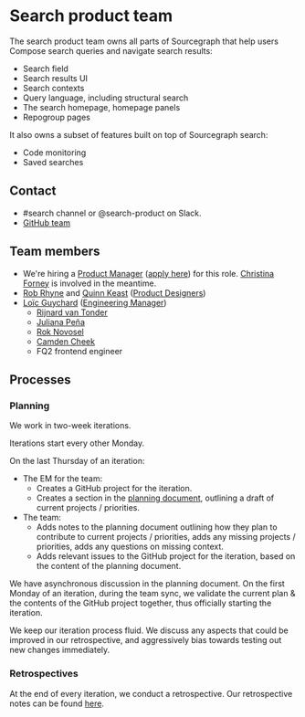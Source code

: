 # Search product team

The search product team owns all parts of Sourcegraph that help users Compose search queries and navigate search results:

  - Search field
  - Search results UI
  - Search contexts
  - Query language, including structural search
  - The search homepage, homepage panels
  - Repogroup pages

It also owns a subset of features built on top of Sourcegraph search:

- Code monitoring
- Saved searches

## Contact

- #search channel or @search-product on Slack.
- [GitHub team](https://github.com/orgs/sourcegraph/teams/search-product)

## Team members

- We're hiring a [Product Manager](../../product/roles/index.md#product-manager) ([apply here](https://boards.greenhouse.io/sourcegraph91/jobs/4003912004)) for this role. [Christina Forney](../../../company/team/index.md#christina-forney-she-her) is involved in the meantime.
- [Rob Rhyne](../../../company/team/index.md#rob-rhyne) and [Quinn Keast](../../../company/team/index.md#quinn-keast-he-him) ([Product Designers](../../product/roles/index.md#product-designer))
- [Loïc Guychard](../../../company/team/index.md#loïc-guychard) ([Engineering Manager](../roles.md#engineering-manager))
    - [Rijnard van Tonder](../../../company/team/index.md#rijnard-van-tonder)
    - [Juliana Peña](../../../company/team/index.md#juliana-peña-she-her)
    - [Rok Novosel](../../../company/team/index.md#rok-novosel-he-him)
    - [Camden Cheek](../../../company/team/index.md#camden-cheek-hehim)
    - FQ2 frontend engineer

## Processes

### Planning

We work in two-week iterations.

Iterations start every other Monday.

On the last Thursday of an iteration:

- The EM for the team:
    - Creates a GitHub project for the iteration.
    - Creates a section in the [planning document](https://docs.google.com/document/d/1swnkQwd724IB_HP3_Mw3KkFnfl45t-PmWcNo_1gtkQM/edit#), outlining a draft of current projects / priorities.
- The team:
    - Adds notes to the planning document outlining how they plan to contribute to current projects / priorities, adds any missing projects / priorities, adds any questions on missing context.
    - Adds relevant issues to the GitHub project for the iteration, based on the content of the planning document.

We have asynchronous discussion in the planning document. On the first Monday of an iteration, during the team sync, we validate the current plan & the contents of the GitHub project together, thus officially starting the iteration.

We keep our iteration process fluid. We discuss any aspects that could be improved in our retrospective, and aggressively bias towards testing out new changes immediately.

### Retrospectives

At the end of every iteration, we conduct a retrospective. Our retrospective notes can be found [here](https://docs.google.com/document/d/15F7OXwFTpLIvjPrJtNd0wRY49MtCUO-kMacpcIMlAWU/edit).


